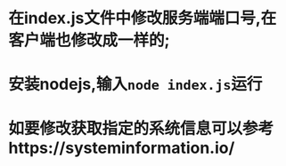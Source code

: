 # 在index.js文件中修改服务端端口号,在客户端也修改成一样的;
# 安装nodejs,输入`node index.js`运行
# 如要修改获取指定的系统信息可以参考https://systeminformation.io/
